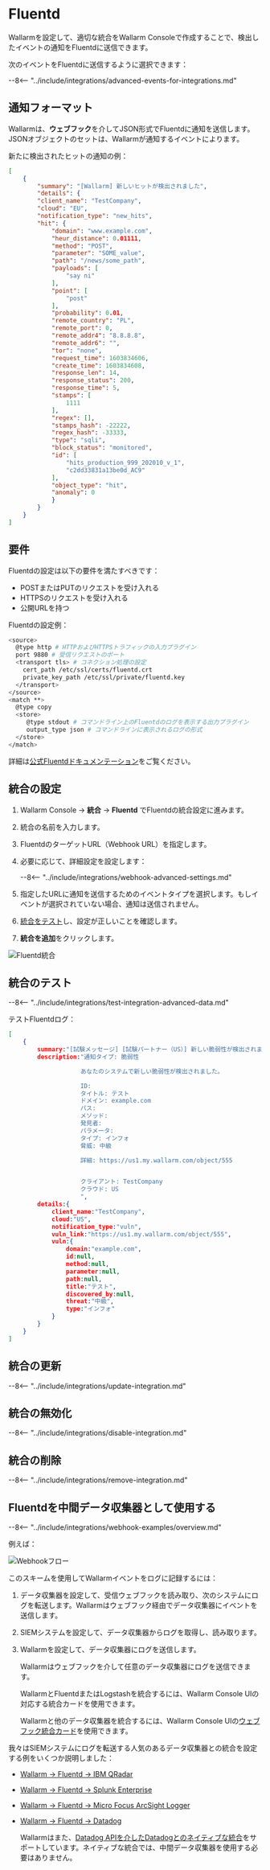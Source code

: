 # Fluentd

Wallarmを設定して、適切な統合をWallarm Consoleで作成することで、検出したイベントの通知をFluentdに送信できます。

次のイベントをFluentdに送信するように選択できます：

--8<-- "../include/integrations/advanced-events-for-integrations.md"

## 通知フォーマット

Wallarmは、**ウェブフック**を介してJSON形式でFluentdに通知を送信します。JSONオブジェクトのセットは、Wallarmが通知するイベントによります。

新たに検出されたヒットの通知の例：

```json
[
    {
        "summary": "[Wallarm] 新しいヒットが検出されました",
        "details": {
        "client_name": "TestCompany",
        "cloud": "EU",
        "notification_type": "new_hits",
        "hit": {
            "domain": "www.example.com",
            "heur_distance": 0.01111,
            "method": "POST",
            "parameter": "SOME_value",
            "path": "/news/some_path",
            "payloads": [
                "say ni"
            ],
            "point": [
                "post"
            ],
            "probability": 0.01,
            "remote_country": "PL",
            "remote_port": 0,
            "remote_addr4": "8.8.8.8",
            "remote_addr6": "",
            "tor": "none",
            "request_time": 1603834606,
            "create_time": 1603834608,
            "response_len": 14,
            "response_status": 200,
            "response_time": 5,
            "stamps": [
                1111
            ],
            "regex": [],
            "stamps_hash": -22222,
            "regex_hash": -33333,
            "type": "sqli",
            "block_status": "monitored",
            "id": [
                "hits_production_999_202010_v_1",
                "c2dd33831a13be0d_AC9"
            ],
            "object_type": "hit",
            "anomaly": 0
            }
        }
    }
]
```

## 要件

Fluentdの設定は以下の要件を満たすべきです：

* POSTまたはPUTのリクエストを受け入れる
* HTTPSのリクエストを受け入れる
* 公開URLを持つ

Fluentdの設定例：

```bash linenums="1"
<source>
  @type http # HTTPおよびHTTPSトラフィックの入力プラグイン
  port 9880 # 受信リクエストのポート
  <transport tls> # コネクション処理の設定
    cert_path /etc/ssl/certs/fluentd.crt
    private_key_path /etc/ssl/private/fluentd.key
  </transport>
</source>
<match **>
  @type copy
  <store>
     @type stdout # コマンドライン上のFluentdのログを表示する出力プラグイン
     output_type json # コマンドラインに表示されるログの形式
  </store>
</match>
```

詳細は[公式Fluentdドキュメンテーション](https://docs.datadoghq.com/integrations/fluentd)をご覧ください。

## 統合の設定

1. Wallarm Console → **統合** → **Fluentd** でFluentdの統合設定に進みます。
1. 統合の名前を入力します。
1. FluentdのターゲットURL（Webhook URL）を指定します。
1. 必要に応じて、詳細設定を設定します：

    --8<-- "../include/integrations/webhook-advanced-settings.md"
1. 指定したURLに通知を送信するためのイベントタイプを選択します。もしイベントが選択されていない場合、通知は送信されません。
1. [統合をテスト](#統合のテスト)し、設定が正しいことを確認します。
1. **統合を追加**をクリックします。

![Fluentd統合](../../../images/user-guides/settings/integrations/add-fluentd-integration.png)

## 統合のテスト

--8<-- "../include/integrations/test-integration-advanced-data.md"

テストFluentdログ：

```json
[
    {
        summary:"[試験メッセージ] [試験パートナー（US）] 新しい脆弱性が検出されました。",
        description:"通知タイプ: 脆弱性

                    あなたのシステムで新しい脆弱性が検出されました。

                    ID: 
                    タイトル: テスト
                    ドメイン: example.com
                    パス: 
                    メソッド: 
                    発見者: 
                    パラメータ: 
                    タイプ: インフォ
                    脅威: 中級

                    詳細: https://us1.my.wallarm.com/object/555


                    クライアント: TestCompany
                    クラウド: US
                    ",
        details:{
            client_name:"TestCompany",
            cloud:"US",
            notification_type:"vuln",
            vuln_link:"https://us1.my.wallarm.com/object/555",
            vuln:{
                domain:"example.com",
                id:null,
                method:null,
                parameter:null,
                path:null,
                title:"テスト",
                discovered_by:null,
                threat:"中級",
                type:"インフォ"
            }
        }
    }
]
```

## 統合の更新

--8<-- "../include/integrations/update-integration.md"

## 統合の無効化

--8<-- "../include/integrations/disable-integration.md"

## 統合の削除

--8<-- "../include/integrations/remove-integration.md"

## Fluentdを中間データ収集器として使用する

--8<-- "../include/integrations/webhook-examples/overview.md"

例えば：

![Webhookフロー](../../../images/user-guides/settings/integrations/webhook-examples/fluentd/qradar-scheme.png)

このスキームを使用してWallarmイベントをログに記録するには：

1. データ収集器を設定して、受信ウェブフックを読み取り、次のシステムにログを転送します。Wallarmはウェブフック経由でデータ収集器にイベントを送信します。
1. SIEMシステムを設定して、データ収集器からログを取得し、読み取ります。
1. Wallarmを設定して、データ収集器にログを送信します。

    Wallarmはウェブフックを介して任意のデータ収集器にログを送信できます。

    WallarmとFluentdまたはLogstashを統合するには、Wallarm Console UIの対応する統合カードを使用できます。

    Wallarmと他のデータ収集器を統合するには、Wallarm Console UIの[ウェブフック統合カード](webhook.md)を使用できます。

我々はSIEMシステムにログを転送する人気のあるデータ収集器との統合を設定する例をいくつか説明しました：

* [Wallarm → Fluentd → IBM QRadar](webhook-examples/fluentd-qradar.md)
* [Wallarm → Fluentd → Splunk Enterprise](webhook-examples/fluentd-splunk.md)
* [Wallarm → Fluentd → Micro Focus ArcSight Logger](webhook-examples/fluentd-arcsight-logger.md)
* [Wallarm → Fluentd → Datadog](webhook-examples/fluentd-logstash-datadog.md)

    Wallarmはまた、[Datadog APIを介したDatadogとのネイティブな統合](datadog.md)をサポートしています。ネイティブな統合では、中間データ収集器を使用する必要はありません。